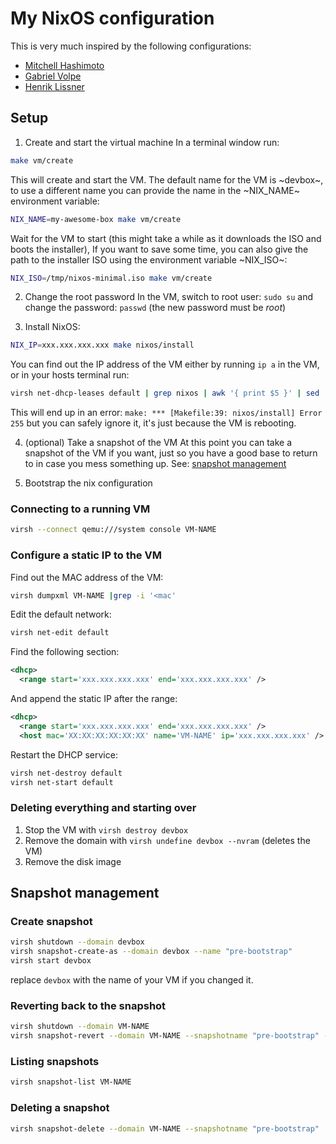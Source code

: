 # My NixOS configuration

This is very much inspired by the following configurations:
+ [Mitchell Hashimoto](https://github.com/mitchellh/nixos-config)
+ [Gabriel Volpe](https://github.com/gvolpe/nix-config)
+ [Henrik Lissner](https://github.com/hlissner/dotfiles)

## Setup
1. Create and start the virtual machine
In a terminal window run:

```sh
make vm/create
```

This will create and start the VM.
The default name for the VM is ~devbox~, to use a different name you can provide the name in the
~NIX_NAME~ environment variable:

```sh
NIX_NAME=my-awesome-box make vm/create
```

Wait for the VM to start (this might take a while as it downloads the ISO and boots the installer),
If you want to save some time, you can also give the path to the installer ISO using the environment
variable ~NIX_ISO~:
```sh
NIX_ISO=/tmp/nixos-minimal.iso make vm/create
```

2. Change the root password
In the VM, switch to root user: `sudo su` and change the password: `passwd` (the new password must be *root*)

3. Install NixOS:
```sh
NIX_IP=xxx.xxx.xxx.xxx make nixos/install
```

You can find out the IP address of the VM either by running `ip a` in the VM, or in your hosts terminal run:
```sh
virsh net-dhcp-leases default | grep nixos | awk '{ print $5 }' | sed 's/\/.\*//'
```

This will end up in an error: `make: *** [Makefile:39: nixos/install] Error 255`
but you can safely ignore it, it's just because the VM is rebooting.

4. (optional) Take a snapshot of the VM
At this point you can take a snapshot of the VM if you want, just so you have a good base to return
to in case you mess something up. See: [snapshot management](#snapshot-management)

5. Bootstrap the nix configuration

### Connecting to a running VM
```sh
virsh --connect qemu:///system console VM-NAME
```

### Configure a static IP to the VM
Find out the MAC address of the VM:
```sh
virsh dumpxml VM-NAME |grep -i '<mac'
```

Edit the default network:

```sh
virsh net-edit default
```

Find the following section:

```xml
<dhcp>
  <range start='xxx.xxx.xxx.xxx' end='xxx.xxx.xxx.xxx' />
```

And append the static IP after the range:

```xml
<dhcp>
  <range start='xxx.xxx.xxx.xxx' end='xxx.xxx.xxx.xxx' />
  <host mac='XX:XX:XX:XX:XX:XX' name='VM-NAME' ip='xxx.xxx.xxx.xxx' />
```

Restart the DHCP service:

```sh
virsh net-destroy default
virsh net-start default
```

### Deleting everything and starting over
1. Stop the VM with `virsh destroy devbox`
2. Remove the domain with `virsh undefine devbox --nvram` (deletes the VM)
3. Remove the disk image

## Snapshot management
### Create snapshot
```sh
virsh shutdown --domain devbox
virsh snapshot-create-as --domain devbox --name "pre-bootstrap"
virsh start devbox
```

replace `devbox` with the name of your VM if you changed it.

### Reverting back to the snapshot
```sh
virsh shutdown --domain VM-NAME
virsh snapshot-revert --domain VM-NAME --snapshotname "pre-bootstrap" --running
```

### Listing snapshots
```sh
virsh snapshot-list VM-NAME
```

### Deleting a snapshot
```sh
virsh snapshot-delete --domain VM-NAME --snapshotname "pre-bootstrap"
```

